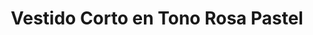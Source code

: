 ---
id: vestido-cotton-pink 
title: Vestido Corto en Tono Rosa Pastel 
regularPrice: 41.70
price: 41.70
image: 
    - ./vestido-cotton-pink-1.jpg
    - ./vestido-cotton-pink-2.jpg
description: Vestido corto, cuello V, manga corta con revuelo
material: Poliester
sizes: 
    - S
    - L
creationDate: 2025/02/01
isSale: false
isStock: true
---